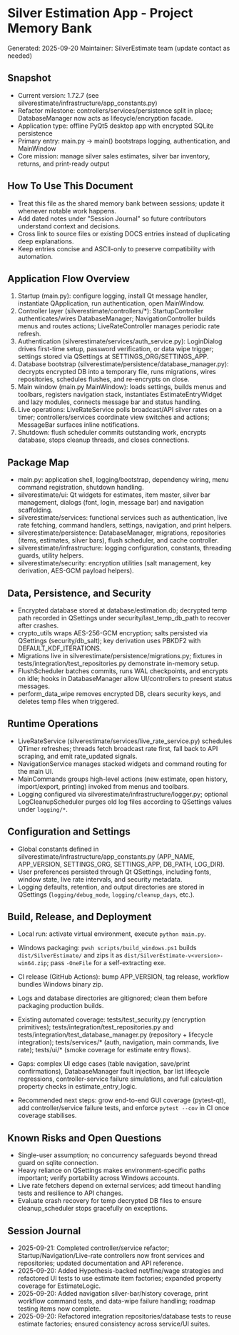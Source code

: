 # Silver Estimation App - Project Memory Bank

Generated: 2025-09-20
Maintainer: SilverEstimate team (update contact as needed)

## Snapshot
- Current version: 1.72.7 (see silverestimate/infrastructure/app_constants.py)
- Refactor milestone: controllers/services/persistence split in place; DatabaseManager now acts as lifecycle/encryption facade.
- Application type: offline PyQt5 desktop app with encrypted SQLite persistence
- Primary entry: main.py -> main() bootstraps logging, authentication, and MainWindow
- Core mission: manage silver sales estimates, silver bar inventory, returns, and print-ready output

## How To Use This Document
- Treat this file as the shared memory bank between sessions; update it whenever notable work happens.
- Add dated notes under "Session Journal" so future contributors understand context and decisions.
- Cross link to source files or existing DOCS entries instead of duplicating deep explanations.
- Keep entries concise and ASCII-only to preserve compatibility with automation.

## Application Flow Overview
1. Startup (main.py): configure logging, install Qt message handler, instantiate QApplication, run authentication, open MainWindow.
2. Controller layer (silverestimate/controllers/*): StartupController authenticates/wires DatabaseManager; NavigationController builds menus and routes actions; LiveRateController manages periodic rate refresh.
3. Authentication (silverestimate/services/auth_service.py): LoginDialog drives first-time setup, password verification, or data wipe trigger; settings stored via QSettings at SETTINGS_ORG/SETTINGS_APP.
4. Database bootstrap (silverestimate/persistence/database_manager.py): decrypts encrypted DB into a temporary file, runs migrations, wires repositories, schedules flushes, and re-encrypts on close.
5. Main window (main.py MainWindow): loads settings, builds menus and toolbars, registers navigation stack, instantiates EstimateEntryWidget and lazy modules, connects message bar and status handling.
6. Live operations: LiveRateService polls broadcast/API silver rates on a timer; controllers/services coordinate view switches and actions; MessageBar surfaces inline notifications.
6. Shutdown: flush scheduler commits outstanding work, encrypts database, stops cleanup threads, and closes connections.

## Package Map
- main.py: application shell, logging/bootstrap, dependency wiring, menu command registration, shutdown handling.
- silverestimate/ui: Qt widgets for estimates, item master, silver bar management, dialogs (font, login, message bar) and navigation scaffolding.
- silverestimate/services: functional services such as authentication, live rate fetching, command handlers, settings, navigation, and print helpers.
- silverestimate/persistence: DatabaseManager, migrations, repositories (items, estimates, silver bars), flush scheduler, and cache controller.
- silverestimate/infrastructure: logging configuration, constants, threading guards, utility helpers.
- silverestimate/security: encryption utilities (salt management, key derivation, AES-GCM payload helpers).

## Data, Persistence, and Security
- Encrypted database stored at database/estimation.db; decrypted temp path recorded in QSettings under security/last_temp_db_path to recover after crashes.
- crypto_utils wraps AES-256-GCM encryption; salts persisted via QSettings (security/db_salt); key derivation uses PBKDF2 with DEFAULT_KDF_ITERATIONS.
- Migrations live in silverestimate/persistence/migrations.py; fixtures in tests/integration/test_repositories.py demonstrate in-memory setup.
- FlushScheduler batches commits, runs WAL checkpoints, and encrypts on idle; hooks in DatabaseManager allow UI/controllers to present status messages.
- perform_data_wipe removes encrypted DB, clears security keys, and deletes temp files when triggered.

## Runtime Operations
- LiveRateService (silverestimate/services/live_rate_service.py) schedules QTimer refreshes; threads fetch broadcast rate first, fall back to API scraping, and emit rate_updated signals.
- NavigationService manages stacked widgets and command routing for the main UI.
- MainCommands groups high-level actions (new estimate, open history, import/export, printing) invoked from menus and toolbars.
- Logging configured via silverestimate/infrastructure/logger.py; optional LogCleanupScheduler purges old log files according to QSettings values under `logging/*`.

## Configuration and Settings
- Global constants defined in silverestimate/infrastructure/app_constants.py (APP_NAME, APP_VERSION, SETTINGS_ORG, SETTINGS_APP, DB_PATH, LOG_DIR).
- User preferences persisted through Qt QSettings, including fonts, window state, live rate intervals, and security metadata.
- Logging defaults, retention, and output directories are stored in QSettings (`logging/debug_mode`, `logging/cleanup_days`, etc.).

## Build, Release, and Deployment
- Local run: activate virtual environment, execute `python main.py`.
- Windows packaging: `pwsh scripts/build_windows.ps1` builds `dist/SilverEstimate/` and zips it as `dist/SilverEstimate-v<version>-win64.zip`; pass `-OneFile` for a self-extracting exe.
- CI release (GitHub Actions): bump APP_VERSION, tag release, workflow bundles Windows binary zip.
- Logs and database directories are gitignored; clean them before packaging production builds.

- Existing automated coverage: tests/test_security.py (encryption primitives); tests/integration/test_repositories.py and tests/integration/test_database_manager.py (repository + lifecycle integration); tests/services/* (auth, navigation, main commands, live rate); tests/ui/* (smoke coverage for estimate entry flows).
- Gaps: complex UI edge cases (table navigation, save/print confirmations), DatabaseManager fault injection, bar list lifecycle regressions, controller-service failure simulations, and full calculation property checks in estimate_entry_logic.
- Recommended next steps: grow end-to-end GUI coverage (pytest-qt), add controller/service failure tests, and enforce `pytest --cov` in CI once coverage stabilises.

## Known Risks and Open Questions
- Single-user assumption; no concurrency safeguards beyond thread guard on sqlite connection.
- Heavy reliance on QSettings makes environment-specific paths important; verify portability across Windows accounts.
- Live rate fetchers depend on external services; add timeout handling tests and resilience to API changes.
- Evaluate crash recovery for temp decrypted DB files to ensure cleanup_scheduler stops gracefully on exceptions.

## Session Journal
- 2025-09-21: Completed controller/service refactor; Startup/Navigation/Live-rate controllers now front services and repositories; updated documentation and API reference.
- 2025-09-20: Added Hypothesis-backed net/fine/wage strategies and refactored UI tests to use estimate item factories; expanded property coverage for EstimateLogic.
- 2025-09-20: Added navigation silver-bar/history coverage, print workflow command tests, and data-wipe failure handling; roadmap testing items now complete.
- 2025-09-20: Refactored integration repositories/database tests to reuse estimate factories; ensured consistency across service/UI suites.
